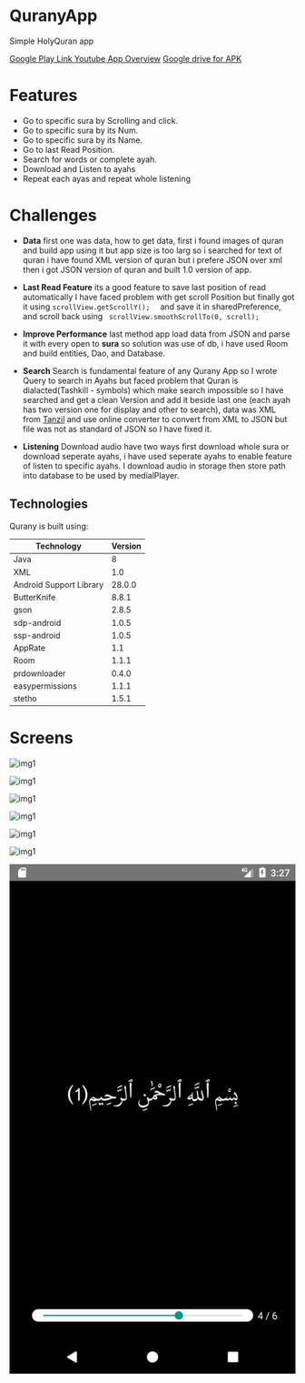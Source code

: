 # QuranyApp
Simple HolyQuran app

[Google Play Link ](https://play.google.com/store/apps/details?id=education.mahmoud.quranyapp)
[Youtube App Overview](http://bit.ly/2Ggw9Q7)
[Google drive for APK](http://bit.ly/2Gj346L)


# Features 
- Go to specific sura by Scrolling and click.
- Go to specific sura by its Num.
- Go to specific sura by its Name.
- Go to last Read Position.
- Search for words or complete ayah.
- Download and Listen to ayahs
- Repeat each ayas and repeat whole listening

# Challenges 
- **Data** 
first one was data, how to get data, first i found images of quran and build app using it but app size is too larg so i searched for text of quran i have found XML version of quran but i prefere JSON over xml then i got JSON version of quran and built 1.0 version of app.
- **Last Read Feature** 
its a good feature to save last position of read automatically I have faced problem with get scroll Position  but finally got it using ``` scrollView.getScrollY();   ``` and save it in sharedPreference, and scroll back using ```  scrollView.smoothScrollTo(0, scroll); ``` 

- **Improve Performance**
last method app load data from JSON and parse it with every open to **sura** so solution was use of db, i have used Room and build entities, Dao, and Database.

- **Search**
Search is fundamental feature of any Qurany App so I wrote Query to search in Ayahs but faced problem that Quran is dialacted(Tashkill - symbols) which make search impossible so I have searched and get a clean Version and add it beside last one (each ayah has two version one for display and other to search), data was XML from [Tanzil](http://tanzil.net/download) and use online converter to convert from XML to JSON but file was not as standard of JSON  so I have fixed it.

- **Listening**
Download audio have two ways first download whole sura or download seperate ayahs, i have used seperate ayahs to enable feature of listen to specific ayahs. I download audio in storage then store path into database to be used by medialPlayer.

## Technologies
Qurany is built using:

Technology | Version
---------- | -------
Java | 8
XML | 1.0
Android Support Library | 28.0.0
ButterKnife | 8.8.1
gson | 2.8.5
sdp-android | 1.0.5 
ssp-android | 1.0.5
AppRate | 1.1
Room| 1.1.1
prdownloader | 0.4.0
easypermissions|1.1.1
stetho | 1.5.1



# Screens


![img1](https://github.com/MahmoudMabrok/QuranyApp/blob/master/1.png)

![img1](https://github.com/MahmoudMabrok/QuranyApp/blob/master/2.png)

![img1](https://github.com/MahmoudMabrok/QuranyApp/blob/master/3.png)

![img1](https://github.com/MahmoudMabrok/QuranyApp/blob/master/4.png)

![img1](https://github.com/MahmoudMabrok/QuranyApp/blob/master/5.png)

![img1](https://github.com/MahmoudMabrok/QuranyApp/blob/master/6.png)

![img1](7.png)
